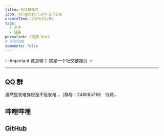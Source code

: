 ```yaml
---
title: 社交链接页
icon: mingcute:link-2-line
createTime: 2025/01/01
tags:
  - 关于
  - 链接
permalink: /链接.html
# 评论功能
comments: false
---
```


::: important 这是哪？
这是一个社交链接页
:::

---

## <Icon name="mingcute:qq-fill" color="currentColor" /> QQ 群

<LinkCard title="发电 1 群" icon="mingcute:qq-fill" href="https://qm.qq.com/q/K3Lqokpdm0">
    虽然是发电群但是不能发电...（群号：248965719）
</LinkCard>

<LinkCard title="发电 2 群" icon="mingcute:qq-fill" href="">
    待建...
</LinkCard>

## <Icon name="mingcute:bilibili-fill" color="currentColor" /> 哔哩哔哩

<LinkCard title="YOU MING 柚明" icon="https://image.youming.us.kg/ym-ys.png" href="https://space.bilibili.com/1337092956">
</LinkCard>

<LinkCard title="某团一笑" icon="https://image.youming.us.kg/tx-2-ys.png" href="https://space.bilibili.com/3493093632379150">
</LinkCard>

<LinkCard title="Afly-dream" icon="https://image.youming.us.kg/tx-3-ys.png" href="https://space.bilibili.com/1364066451">
</LinkCard>

## <Icon name="mingcute:github-fill" color="currentColor" /> GitHub

<LinkCard title="YOU MING 柚明" icon="https://image.youming.us.kg/ym-ys.png" href="https://github.com/YOU-MING-6">
</LinkCard>

<LinkCard title="Afly-dream" icon="https://image.youming.us.kg/tx-3-ys.png" href="https://github.com/Afly-Dream">
</LinkCard>
